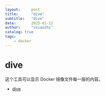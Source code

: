 ```yaml
---
layout:     post
title:      "dive"
subtitle:   "dive"
date:       2025-01-12
author:     "vxiaozhi"
catalog: true
tags:
    - docker
---
```


# dive

这个工具可以显示 Docker 镜像文件每一层的内容。

- [dive](https://github.com/wagoodman/dive)
